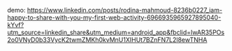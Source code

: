 demo:
https://www.linkedin.com/posts/rodina-mahmoud-8236b0227_iam-happy-to-share-with-you-my-first-web-activity-6966935965927895040-kYvf?utm_source=linkedin_share&utm_medium=android_app&fbclid=IwAR35POs2o0VNyD0b33VycK2twmZMKh0kvMnU1XIHUt7BZnFN7L2l8ewTNHA
